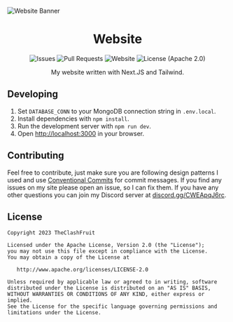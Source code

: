 ![Website Banner](https://cdn.theclashfruit.me/git/Website/web_banner.svg)

<h1 align="center">Website</h1>

<p align="center">
  <img alt="Issues" src="https://img.shields.io/badge/dynamic/json?color=yellow&label=issues&query=%24.open_issues_count&url=https%3A%2F%2Fgit.theclashfruit.me%2Fapi%2Fv1%2Frepos%2FTheClashFruit%2FWebsite">
  <img alt="Pull Requests" src="https://img.shields.io/badge/dynamic/json?color=brightgreen&label=pull%20requests&query=%24.open_pr_counter&url=https%3A%2F%2Fgit.theclashfruit.me%2Fapi%2Fv1%2Frepos%2FTheClashFruit%2FWebsite">

  <img alt="Website" src="https://img.shields.io/website?url=https%3A%2F%2Fbeta.theclashfruit.me">

  <img alt="License (Apache 2.0)" src="https://img.shields.io/badge/license-Apache%202.0-red.svg">
</p>

<p align="center">
  My website written with Next.JS and Tailwind.
</p>

## Developing

1. Set `DATABASE_CONN` to your MongoDB connection string in `.env.local`.
2. Install dependencies with `npm install`.
3. Run the development server with `npm run dev`.
4. Open [http://localhost:3000](http://localhost:3000) in your browser.

## Contributing

Feel free to contribute, just make sure you are following design patterns I used and use [Conventional Commits](https://www.conventionalcommits.org/en/v1.0.0/) for commit messages. If you find any issues on my site please open an issue, so I can fix them. If you have any other questions you can join my Discord server at [discord.gg/CWEApqJ6rc](https://discord.gg/CWEApqJ6rc).  

## License

```
Copyright 2023 TheClashFruit

Licensed under the Apache License, Version 2.0 (the "License");
you may not use this file except in compliance with the License.
You may obtain a copy of the License at

   http://www.apache.org/licenses/LICENSE-2.0

Unless required by applicable law or agreed to in writing, software
distributed under the License is distributed on an "AS IS" BASIS,
WITHOUT WARRANTIES OR CONDITIONS OF ANY KIND, either express or implied.
See the License for the specific language governing permissions and
limitations under the License.
```